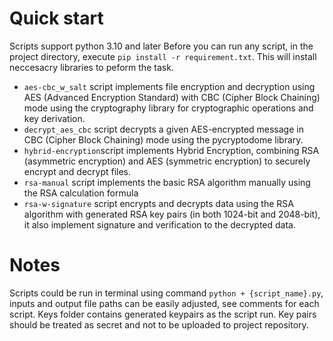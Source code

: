 # Quick start
Scripts support python 3.10 and later
Before you can run any script, in the project directory, execute `pip install -r requirement.txt`. This will install neccesacry libraries to peform the task.

- `aes-cbc_w_salt` script implements file encryption and decryption using AES (Advanced Encryption Standard) with CBC (Cipher Block Chaining) mode using the cryptography library for cryptographic operations and key derivation.
- `decrypt_aes_cbc` script decrypts a given AES-encrypted message in CBC (Cipher Block Chaining) mode using the pycryptodome library.
- `hybrid-encryption`script implements Hybrid Encryption, combining RSA (asymmetric encryption) and AES (symmetric encryption) to securely encrypt and decrypt files.
- `rsa-manual` script implements the basic RSA algorithm manually using the RSA calculation formula
- `rsa-w-signature` script encrypts and decrypts data using the RSA algorithm with generated RSA key pairs (in both 1024-bit and 2048-bit), it also implement signature and verification to the decrypted data.

# Notes
Scripts could be run in terminal using command `python + {script_name}.py`, inputs and output file paths can be easily adjusted, see comments for each script.
Keys folder contains generated keypairs as the script run. Key pairs should be treated as secret and not to be uploaded to project repository.

